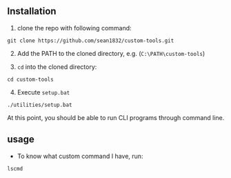 ## Installation
1. clone the repo with following command:
```shell
git clone https://github.com/sean1832/custom-tools.git
```
2. Add the PATH to the cloned directory, e.g. (`C:\PATH\custom-tools`)

3. `cd` into the cloned directory:
```shell
cd custom-tools
```

4. Execute `setup.bat`
```shell
./utilities/setup.bat
```
At this point, you should be able to run CLI programs through command line.

## usage
- To know what custom command I have, run:
```shell
lscmd
```
